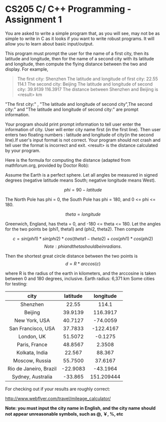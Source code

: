<!--
 * @Github: https://github.com/Certseeds/CS205_C_CPP
 * @Organization: SUSTech
 * @Author: nanoseeds
 * @Date: 2020-06-07 10:00:06
 * @LastEditors: nanoseeds
 * @LastEditTime: 2021-06-20 11:24:49
 * @License: CC-BY-NC-SA_V4_0 or any later version 
 -->

# CS205 C/ C++ Programming - Assignment 1

You are asked to write a simple program that, as you will see, may not be as simple to write in C as it looks if you want to write robust programs. It will allow you to learn about basic input/output.

This program must prompt the user for the name of a first city, then its latitude and longitude, then for the name of a second city with its latitude and longitude, then compute the flying distance between the two and display. For example,
  > The first city: Shenzhen
  > The latitude and longitude of first city: 22.55 114.1
  > The second city: Beijing
  > The latitude and longitude of second city: 39.9139 116.3917
  > The distance between Shenzhen and Beijing is \<result\> km

"The first city:" , "The latitude and longitude of second city",The second city:" and "The latitude and longitude of second city:" are prompt information.

Your program should print prompt information to tell user enter the information of city. User will enter city name first (in the first line). Then user enters two floating numbers : latitude and longitude of city(in the second line).If user's input format is not correct. Your program should not crash and tell user the format is incorrect and exit. \<result\> is the distance calculated by your program.

Here is the formula for computing the distance (adapted from mathforum.org, provided by Doctor Rob):

Assume the Earth is a perfect sphere. Let all angles be measured in signed degrees (negative latitude means South; negative longitude means West).

$$phi = 90 - latitude$$

The North Pole has phi = 0, the South Pole has phi = 180, and 0 <= phi <= 180.

$$theta = longitude$$

Greenwich, England, has theta = 0, and -180 <= theta <= 180. Let the angles for the two points be (phi1, theta1) and (phi2, theta2). Then compute

$$c = sin(phi1) * sin(phi2) * cos(theta1-theta2) +cos(phi1) * cos(phi2)$$
$$Note: phi and theta should be in radians.$$

Then the shortest great circle distance between the two points is
$$d = R*arccos(c)$$

where R is the radius of the earth in kilometers, and the arccosine is taken between 0 and
180 degrees, inclusive. Earth radius: 6,371 km
Some cities for testing:


|          city          | latitude | longitude  |
| :--------------------: | :------: | :--------: |
|        Shenzhen        |  22.55   |   114.1    |
|        Beijing         | 39.9139  |  116.3917  |
|     New York, USA      | 40.7127  |  -74.0059  |
|   San Francisco, USA   | 37.7833  | -122.4167  |
|       London, UK       | 51.5072  |  -0.1275   |
|     Paris, France      | 48.8567  |   2.3508   |
|     Kolkata, India     |  22.567  |   88.367   |
|     Moscow, Russia     | 55.7500  |  37.6167   |
| Rio de Janeiro, Brazil | -22.9083 |  -43.1964  |
|   Sydney, Australia    | -33.865  | 151.209444 |

For checking out if your results are roughly correct:

http://www.webflyer.com/travel/mileage_calculator/

**Note: you must input the city name in English, and the city name should not appear unreasonable symbols, such as @, ￥, %, etc**